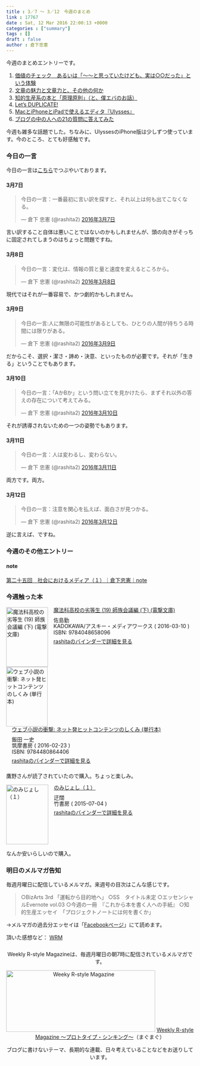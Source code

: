 ```yaml
---
title : 3／7 〜 3／12　今週のまとめ
link : 17767
date : Sat, 12 Mar 2016 22:00:13 +0000
categories : ["summary"]
tags : []
draft : false
author : 倉下忠憲
---
```


今週のまとめエントリーです。

<ol>
<li><a href="https://rashita.net/blog/?p=17734">価値のチェック　あるいは「〜〜と思っていたけども、実は○○だった」という体験</a></li>
<li><a href="https://rashita.net/blog/?p=17738">文章の魅力と文章力と、その他の何か</a></li>
<li><a href="https://rashita.net/blog/?p=17742">知的生産系の本と「原理原則」（と、僕エバのお話）</a></li>
<li><a href="https://rashita.net/blog/?p=17745">Let’s DUPLICATE!</a></li>
<li><a href="https://rashita.net/blog/?p=17754">MacとiPhoneとiPadで使えるエディタ『Ulysses』</a></li>
<li><a href="https://rashita.net/blog/?p=17764">ブログの中の人への21の質問に答えてみた</a></li>
</ol>

今週も雑多な話題でした。ちなみに、UlyssesのiPhone版は少しずつ使っています。今のところ、とても好感触です。

<h3>今日の一言</h3>

今日の一言は<a href="http://twitter.com/rashita2 ">こちら</a>でつぶやいております。

<h4>3月7日</h4>

<blockquote class="twitter-tweet" data-lang="ja"><p lang="ja" dir="ltr">今日の一言：一番最初に言い訳を探すと、それ以上は何も出てこなくなる。</p>&mdash; 倉下 忠憲 (@rashita2) <a href="https://twitter.com/rashita2/status/706835125867184128">2016年3月7日</a></blockquote>
<script async src="//platform.twitter.com/widgets.js" charset="utf-8"></script>

言い訳すること自体は悪いことではないのかもしれませんが、頭の向きがそっちに固定されてしまうのはちょっと問題ですね。

<h4>3月8日</h4>

<blockquote class="twitter-tweet" data-lang="ja"><p lang="ja" dir="ltr">今日の一言：変化は、情報の質と量と速度を変えるところから。</p>&mdash; 倉下 忠憲 (@rashita2) <a href="https://twitter.com/rashita2/status/707177550145978368">2016年3月8日</a></blockquote>
<script async src="//platform.twitter.com/widgets.js" charset="utf-8"></script>

現代ではそれが一番容易で、かつ劇的かもしれません。

<h4>3月9日</h4>

<blockquote class="twitter-tweet" data-lang="ja"><p lang="ja" dir="ltr">今日の一言:人に無限の可能性があるとしても、ひとりの人間が持ちうる時間には限りがある。</p>&mdash; 倉下 忠憲 (@rashita2) <a href="https://twitter.com/rashita2/status/707491210558971904">2016年3月9日</a></blockquote>
<script async src="//platform.twitter.com/widgets.js" charset="utf-8"></script>

だからこそ、選択・潔さ・諦め・決意、といったものが必要です。それが「生きる」ということでもあります。

<h4>3月10日</h4>

<blockquote class="twitter-tweet" data-lang="ja"><p lang="ja" dir="ltr">今日の一言：「AかBか」という問い立てを見かけたら、まずそれ以外の答えの存在について考えてみる。</p>&mdash; 倉下 忠憲 (@rashita2) <a href="https://twitter.com/rashita2/status/707910674815393796">2016年3月10日</a></blockquote>
<script async src="//platform.twitter.com/widgets.js" charset="utf-8"></script>

それが誘導されないための一つの姿勢でもあります。

<h4>3月11日</h4>

<blockquote class="twitter-tweet" data-lang="ja"><p lang="ja" dir="ltr">今日の一言：人は変わるし、変わらない。</p>&mdash; 倉下 忠憲 (@rashita2) <a href="https://twitter.com/rashita2/status/708277619620388865">2016年3月11日</a></blockquote>
<script async src="//platform.twitter.com/widgets.js" charset="utf-8"></script>

両方です。両方。

<h4>3月12日</h4>

<blockquote class="twitter-tweet" data-lang="ja"><p lang="ja" dir="ltr">今日の一言：注意を関心を払えば、面白さが見つかる。</p>&mdash; 倉下 忠憲 (@rashita2) <a href="https://twitter.com/rashita2/status/708517756459593728">2016年3月12日</a></blockquote>
<script async src="//platform.twitter.com/widgets.js" charset="utf-8"></script>

逆に言えば、ですね。

<h3>今週のその他エントリー</h3>

<H4>note</H4>

<a href="https://note.mu/rashita/n/nf36fbcdc9709">第二十五回　社会におけるメディア（１）｜倉下忠憲｜note</a>

<H3>今週触った本</H3>

<div class="mm-middle" style="margin-bottom:0px;"><div class="mm-image" style="float:left;"><a href="http://www.amazon.co.jp/exec/obidos/ASIN/4048658093/rashita1000-22 /ref=nosim" target="_blank"><img src="http://ecx.images-amazon.com/images/I/51esbhegGmL._SL160_.jpg" alt="魔法科高校の劣等生 (19) 師族会議編 (下) (電撃文庫)" title="魔法科高校の劣等生 (19) 師族会議編 (下) (電撃文庫)" width="112" height="160" border="0" /></a></div><div class="mm-content" style="float:left;margin-left:15px;line-height:120%"><div class="mm-title" style="line-height:120%"><a href="http://www.amazon.co.jp/exec/obidos/ASIN/4048658093/rashita1000-22 /ref=nosim" target="_blank">魔法科高校の劣等生 (19) 師族会議編 (下) (電撃文庫)</a></div><div class="mm-detail" style="margin-top:10px;">佐島勤<br />KADOKAWA/アスキー・メディアワークス ( 2016-03-10 )<br />ISBN: 9784048658096<br /><div style="margin:7px 0px"><a href="http://mediamarker.net/u/rashita/?asin=4048658093" target="_blank">rashitaのバインダーで詳細を見る</a></div></div></div><div style="clear:left"></div></div>


<div class="mm-middle" style="margin-bottom:0px;"><div class="mm-image" style="float:left;"><a href="http://www.amazon.co.jp/exec/obidos/ASIN/4480864407/rashita1000-22 /ref=nosim" target="_blank"><img src="http://ecx.images-amazon.com/images/I/41%2BKjxfWfdL._SL160_.jpg" alt="ウェブ小説の衝撃: ネット発ヒットコンテンツのしくみ (単行本)" title="ウェブ小説の衝撃: ネット発ヒットコンテンツのしくみ (単行本)" width="111" height="160" border="0" /></a></div><div class="mm-content" style="float:left;margin-left:15px;line-height:120%"><div class="mm-title" style="line-height:120%"><a href="http://www.amazon.co.jp/exec/obidos/ASIN/4480864407/rashita1000-22 /ref=nosim" target="_blank">ウェブ小説の衝撃: ネット発ヒットコンテンツのしくみ (単行本)</a></div><div class="mm-detail" style="margin-top:10px;">飯田 一史<br />筑摩書房 ( 2016-02-23 )<br />ISBN: 9784480864406<br /><div style="margin:7px 0px"><a href="http://mediamarker.net/u/rashita/?asin=4480864407" target="_blank">rashitaのバインダーで詳細を見る</a></div></div></div><div style="clear:left"></div></div>

鷹野さんが読了されていたので購入。ちょっと楽しみ。


<div class="mm-middle" style="margin-bottom:0px;"><div class="mm-image" style="float:left;"><a href="http://www.amazon.co.jp/exec/obidos/ASIN/B010PJKGDQ/rashita1000-22 /ref=nosim" target="_blank"><img src="http://ecx.images-amazon.com/images/I/514PyJ0aHDL._SL160_.jpg" alt="のみじょし（１）" title="のみじょし（１）" width="113" height="160" border="0" /></a></div><div class="mm-content" style="float:left;margin-left:15px;line-height:120%"><div class="mm-title" style="line-height:120%"><a href="http://www.amazon.co.jp/exec/obidos/ASIN/B010PJKGDQ/rashita1000-22 /ref=nosim" target="_blank">のみじょし（１）</a></div><div class="mm-detail" style="margin-top:10px;">迂闊<br />竹書房 ( 2015-07-04 )<br /><div style="margin:7px 0px"><a href="http://mediamarker.net/u/rashita/?asin=B010PJKGDQ" target="_blank">rashitaのバインダーで詳細を見る</a></div></div></div><div style="clear:left"></div></div>

なんか安いらしいので購入。

<h3>明日のメルマガ告知</h3>
毎週月曜日に配信しているメルマガ。来週号の目次はこんな感じです。
<blockquote>
○BizArts 3rd 「運転から目的地へ」
○SS　タイトル未定
○エッセンシャルEvernote vol.03
○今週の一冊　『これから本を書く人への手紙』
○知的生産エッセイ　「プロジェクトノートには何を書くか」
</blockquote>
→メルマガの過去分エッセイは「<a href="http://www.facebook.com/home.php#!/rashitaportal">Facebookページ</a>」にて読めます。

頂いた感想など：
<a class="twitter-timeline"  href="https://twitter.com/rashita2/timelines/427262290753097729"  data-widget-id="427265271171010561">WRM</a>
    <script>!function(d,s,id){var js,fjs=d.getElementsByTagName(s)[0],p=/^http:/.test(d.location)?'http':'https';if(!d.getElementById(id)){js=d.createElement(s);js.id=id;js.src=p+"://platform.twitter.com/widgets.js";fjs.parentNode.insertBefore(js,fjs);}}(document,"script","twitter-wjs");</script>

<div style="text-align:center;margin-top:25px;">
Weekly R-style Magazineは、毎週月曜日の朝7時に配信されているメルマガです。

<a href="http://www.mag2.com/m/0001185133.html" target="_blank"><img src="https://rashita.net/blog/wp-content/uploads/2010/09/mmbanner.jpg" alt="Weeky R-style Magazine" width="400" height="165" class="alignnone size-full wp-image-12201" /></a>
<a href="http://www.mag2.com/m/0001185133.html" target="_blank">Weekly R-style Magazine ～プロトタイプ・シンキング～</a>（まぐまぐ）

ブログに書けないテーマ、長期的な連載、日々考えていることなどをお送りしています。
</div>